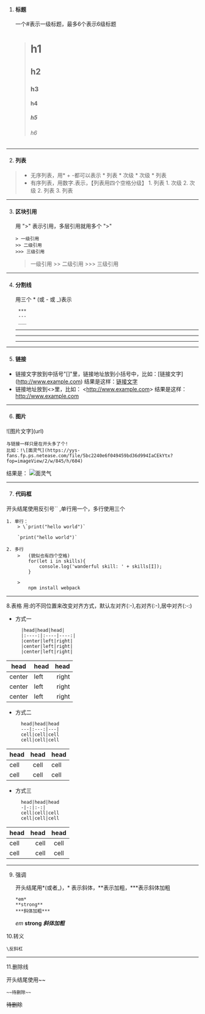 1. #### 标题
    一个#表示一级标题，最多6个表示6级标题
    ># h1
    >## h2
    >### h3
    >#### h4
    >##### h5
    >###### h6

---
2. #### 列表
>* 无序列表，用* + -都可以表示
    * 列表
        * 次级
        * 次级
    * 列表
>* 有序列表，用数字.表示，【列表用四个空格分级】
    1. 列表
        1. 次级
        2. 次级
    2. 列表
    3. 列表

---
3. #### 区块引用

    用 ">" 表示引用，多层引用就用多个 ">"
    ``` 
    > 一级引用
    >> 二级引用
    >>> 三级引用
    ```
    > 一级引用
        >> 二级引用
            >>> 三级引用

---
4. #### 分割线

    用三个 * (或 - 或 _)表示
    > 
        ***
        ---
        ___
    ***
    ---
    ___

---        
5. #### 链接
 - 链接文字放到中括号"[]"里，链接地址放到小括号中，比如：[链接文字]\(http://www.example.com) 结果是这样：[链接文字](http://www.example.com)
 - 链接地址放到<>里，比如：
    &lt;http://www.example.com&gt; 结果是这样：<http://www.example.com>
---
6. #### 图片
!\[图片文字](url)

    与链接一样只是在开头多了个!
    比如：!\[面灵气](https://yys-fans.fp.ps.netease.com/file/5bc2240e6f049459bd36d994IaCEkYtx?fop=imageView/2/w/845/h/604)
   结果是：
   ![面灵气](https://yys-fans.fp.ps.netease.com/file/5bc2240e6f049459bd36d994IaCEkYtx?fop=imageView/2/w/845/h/604)

---
7. #### 代码框
开头结尾使用反引号\`\` ,单行用一个，多行使用三个
    
    1. 单行：
        > \`print("hello world")`

        `print("hello world")`

    2. 多行
        >   (貌似也有四个空格)
            for(let i in skills){
                console.log('wanderful skill: ' + skills[I]);
            }

        >   
            npm install webpack

---
8.表格
用:的不同位置来改变对齐方式，默认左对齐(:-),右对齐(:-),居中对齐(:-:)
- 方式一

        |head|head|head| 
        |:----:|:----|----:|
        |center|left|right|
        |center|left|right|
        |center|left|right|

|head|head|head|
|:----:|:----|----:|
|center|left|right|
|center|left|right|
|center|left|right|
- 方式二
            
        head|head|head
        ---|:---:|---|
        cell|cell|cell
        cell|cell|cell
        
head|head|head
---|:---:|---|
cell|cell|cell
cell|cell|cell

- 方式三

        head|head|head
        -|-:|:-:|
        cell|cell|cell
        cell|cell|cell

head|head|head
-|-:|:-:|
cell|cell|cell
cell|cell|cell

---
9. 强调

    开头结尾用\*(或者_)，\* 表示斜体，\*\*表示加粗，\*\*\*表示斜体加粗

    ```
    *em*
    **strong**
    ***斜体加粗***
    ```
    *em*
    **strong**
    ***斜体加粗***

10.转义

    \反斜杠
---
11.删除线

开头结尾使用~~
    
    ~~待删除~~

~~待删除~~



